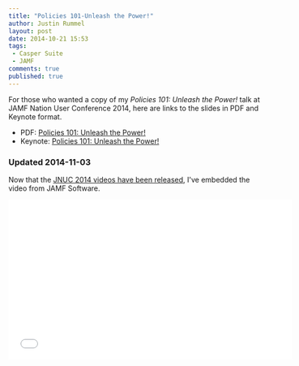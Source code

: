 ```yaml
---
title: "Policies 101-Unleash the Power!"
author: Justin Rummel
layout: post
date: 2014-10-21 15:53
tags: 
 - Casper Suite
 - JAMF
comments: true
published: true
---
```


For those who wanted a copy of my *Policies 101: Unleash the Power!* talk at JAMF Nation User Conference 2014, here are links to the slides in PDF and Keynote format.

-   PDF: [Policies 101: Unleash the Power!][pdf]
-   Keynote: [Policies 101: Unleash the Power!][key]

### Updated 2014-11-03

Now that the [JNUC 2014 videos have been released][jnuc], I've embedded the video from JAMF Software.

<iframe width="560" height="315" src="//www.youtube.com/embed/Uhbb3xi8Bdc" frameborder="0"> </iframe>

[pdf]: /images/2014/10/21/JNUC%202014%20Policies%20101.pdf
[key]: /images/2014/10/21/JNUC%202014%20Policies%20101.2014-10-17.key.zip
[jnuc]: http://www.jamfsoftware.com/resources/all/jamf-nation-user-conference-2014/ 
